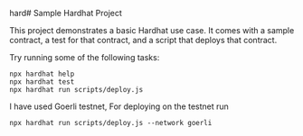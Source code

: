 hard# Sample Hardhat Project

This project demonstrates a basic Hardhat use case. It comes with a sample contract, a test for that contract, and a script that deploys that contract.

Try running some of the following tasks:

```shell
npx hardhat help
npx hardhat test
npx hardhat run scripts/deploy.js
```
I have used Goerli testnet, For deploying on the testnet run
```
npx hardhat run scripts/deploy.js --network goerli
```

